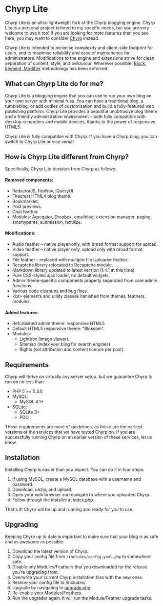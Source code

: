 Chyrp Lite
==========

Chyrp Lite is an ultra-lightweight fork of the Chyrp blogging engine. Chyrp Lite is a personal project tailored to my specific needs, but you are very welcome to use it too! If you are looking for more features than you see here, you may want to consider [Chyrp](http://chyrp.net/) instead.

Chyrp Lite is intended to minimise complexity and client-side footprint for users, and to maximise reliability and ease of maintenance for administrators. Modifications to the engine and extensions strive for clean separation of content, style, and behaviour. Wherever possible, [Block, Element, Modifier](http://api.yandex.com/bem/) methodology has been enforced. 

## What can Chyrp Lite do for me?
Chyrp Lite is a blogging engine that you can use to run your own blog on your own server with minimal fuss. You can have a traditional blog, a tumbleblog, or add oodles of customisation and build a fully-featured web publishing platform. Chyrp Lite provides a beautiful unobtrusive blog theme and a friendly administration environment – both fully compatible with desktop computers and mobile devices, thanks to the power of responsive HTML5.

Chyrp Lite is fully compatible with Chyrp. If you have a Chyrp blog, you can switch to Chyrp Lite or vice versa!

## How is Chyrp Lite different from Chyrp?
Specifically, Chyrp Lite deviates from Chyrp as follows:

#### Removed components:
* RedactorJS, flexNav, jQueryUI.
* Firecrest HTML4 blog theme.
* Bookmarklet.
* Post previews.
* Chat feather.
* Modules: Agregator, Dropbox, emailblog, extension manager, paging, smartypants, submission, textilize.

#### Modifications:
* Audio feather – native player only, with broad format support for upload.
* Video feather – native player only, upload only with broad format support.
* File feather – replaced with multiple-file Uploader feather.
* Recaptcha library relocated to Recaptcha module.
* Markdown library updated to latest version (1.4.1 at this time).
* Pure CSS-styled ajax loader, no default widgets.
* Admin theme-specific components properly separated from core admin functions.
* Various code cleanups and bug fixes.
* &lt;br&gt; elements and utility classes banished from themes, feathers, modules.

#### Added features:
* Refurbished admin theme: responsive HTML5.
* Default HTML5 responsive theme: "Blossom".
* Modules:
  - Lightbox (image viewer).
  - Sitemap (index your blog for search engines)
  - Rights (set attribution and content licence per post).

## Requirements
Chyrp will thrive on virtually any server setup, but we guarantee Chyrp to run on no less than:

* PHP 5 >= 5.3.0
* MySQL:
  - MySQL 4.1+
* SQLite:
  - SQLite 3+
  - PDO

These requirements are more of guidelines, as these are the earliest versions of the services that we have tested Chyrp on. If you are successfully running Chyrp on an earlier version of these services, let us know.

## Installation
Installing Chyrp is easier than you expect. You can do it in four steps:

1. If using MySQL, create a MySQL database with a username and password.
2. Download, unzip, and upload.
3. Open your web browser and navigate to where you uploaded Chyrp.
4. Follow through the installer at [index.php](index.php).

That's it! Chyrp will be up and running and ready for you to use.

## Upgrading
Keeping Chyrp up to date is important to make sure that your blog is as safe and as awesome as possible.

1. Download the latest version of Chyrp.
2. Copy your config file from `/includes/config.yaml.php` to somewhere safe.
3. Disable any Modules/Feathers that you downloaded for the release you're upgrading from.
4. Overwrite your current Chyrp installation files with the new ones.
5. Restore your config file to /includes/.
6. Upgrade by navigating to [upgrade.php](upgrade.php).
7. Re-enable your Modules/Feathers.
8. Run the upgrader again. It will run the Module/Feather upgrade tasks.
